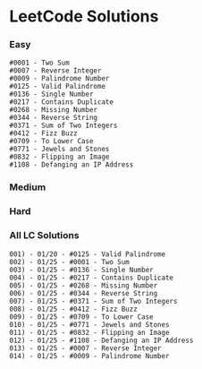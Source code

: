 # LeetCode Solutions

### Easy

    #0001 - Two Sum
    #0007 - Reverse Integer
    #0009 - Palindrome Number
    #0125 - Valid Palindrome
    #0136 - Single Number
    #0217 - Contains Duplicate
    #0268 - Missing Number
    #0344 - Reverse String
    #0371 - Sum of Two Integers
    #0412 - Fizz Buzz
    #0709 - To Lower Case
    #0771 - Jewels and Stones
    #0832 - Flipping an Image
    #1108 - Defanging an IP Address


### Medium


### Hard


### All LC Solutions

    001) - 01/20 - #0125 - Valid Palindrome
    002) - 01/25 - #0001 - Two Sum
    003) - 01/25 - #0136 - Single Number
    004) - 01/25 - #0217 - Contains Duplicate
    005) - 01/25 - #0268 - Missing Number
    006) - 01/25 - #0344 - Reverse String
    007) - 01/25 - #0371 - Sum of Two Integers
    008) - 01/25 - #0412 - Fizz Buzz
    009) - 01/25 - #0709 - To Lower Case
    010) - 01/25 - #0771 - Jewels and Stones
    011) - 01/25 - #0832 - Flipping an Image
    012) - 01/25 - #1108 - Defanging an IP Address
    013) - 01/25 - #0007 - Reverse Integer
    014) - 01/25 - #0009 - Palindrome Number